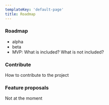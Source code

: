 ```yaml
---
templateKey: 'default-page'
title: Roadmap
---
```

### Roadmap
- alpha
- beta
- MVP: What is included? What is not included?


### Contribute
How to contribute to the project

### Feature proposals
Not at the moment
